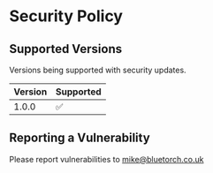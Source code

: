 # Security Policy

## Supported Versions

Versions being supported with security updates.

| Version | Supported          |
| ------- | ------------------ |
| 1.0.0   | :white_check_mark: |

## Reporting a Vulnerability

Please report vulnerabilities to mike@bluetorch.co.uk 
